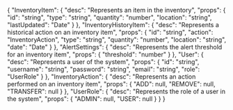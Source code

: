 {
  "InventoryItem": {
    "desc": "Represents an item in the inventory",
    "props": {
      "id": "string",
      "type": "string",
      "quantity": "number",
      "location": "string",
      "lastUpdated": "Date"
    }
  },
  "InventoryHistoryItem": {
    "desc": "Represents a historical action on an inventory item",
    "props": {
      "id": "string",
      "action": "InventoryAction",
      "type": "string",
      "quantity": "number",
      "location": "string",
      "date": "Date"
    }
  },
  "AlertSettings": {
    "desc": "Represents the alert threshold for an inventory item",
    "props": {
      "threshold": "number"
    }
  },
  "User": {
    "desc": "Represents a user of the system",
    "props": {
      "id": "string",
      "username": "string",
      "password": "string",
      "email": "string",
      "role": "UserRole"
    }
  },
  "InventoryAction": {
    "desc": "Represents an action performed on an inventory item",
    "props": {
      "ADD": null,
      "REMOVE": null,
      "TRANSFER": null
    }
  },
  "UserRole": {
    "desc": "Represents the role of a user in the system",
    "props": {
      "ADMIN": null,
      "USER": null
    }
  }
}